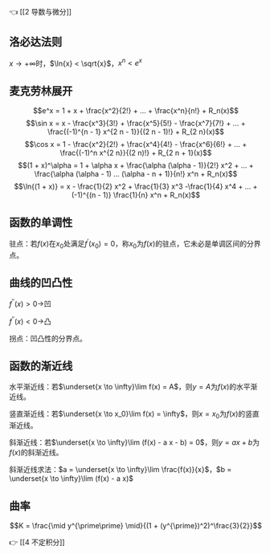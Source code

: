 👈 [[2 导数与微分]]

## 洛必达法则

$x \to +\infty$时，$\ln{x} < \sqrt{x}$，$x^n < e^x$

## 麦克劳林展开

$$e^x = 1 + x + \frac{x^2}{2!} + ... + \frac{x^n}{n!} + R_n(x)$$
$$\sin x = x - \frac{x^3}{3!} + \frac{x^5}{5!} - \frac{x^7}{7!} + ... + \frac{(-1)^{n - 1} x^{2 n - 1}}{(2 n - 1)!} + R_{2 n}(x)$$
$$\cos x = 1 - \frac{x^2}{2!} + \frac{x^4}{4!} - \frac{x^6}{6!} + ... + \frac{(-1)^n x^{2 n}}{(2 n)!} + R_{2 n + 1}(x)$$
$$(1 + x)^\alpha = 1 + \alpha x + \frac{\alpha (\alpha - 1)}{2!} x^2 + ... + \frac{\alpha (\alpha - 1) ... (\alpha - n + 1)}{n!} x^n + R_n(x)$$
$$\ln{(1 + x)} = x - \frac{1}{2} x^2 + \frac{1}{3} x^3 -\frac{1}{4} x^4 + ... + (-1)^{(n - 1)} \frac{1}{n} x^n + R_n(x)$$

## 函数的单调性

驻点：若$f(x)$在$x_0$处满足$f^\prime(x_0) = 0$，称$x_0$为$f(x)$的驻点，它未必是单调区间的分界点。

## 曲线的凹凸性

$f^{\prime\prime}(x) > 0 \to$凹

$f^{\prime\prime}(x) < 0 \to$凸

拐点：凹凸性的分界点。

## 函数的渐近线

水平渐近线：若$\underset{x \to \infty}\lim f(x) = A$，则$y = A$为$f(x)$的水平渐近线。

竖直渐近线：若$\underset{x \to x_0}\lim f(x) = \infty$，则$x = x_0$为$f(x)$的竖直渐近线。

斜渐近线：若$\underset{x \to \infty}\lim (f(x) - a x - b) = 0$，则$y = a x + b$为$f(x)$的斜渐近线。

斜渐近线求法：$a = \underset{x \to \infty}\lim \frac{f(x)}{x}$，$b = \underset{x \to \infty}\lim (f(x) - a x)$

## 曲率

$$K = \frac{\mid y^{\prime\prime} \mid}{(1 + (y^{\prime})^2)^\frac{3}{2}}$$

👉 [[4 不定积分]]